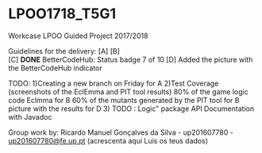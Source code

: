 # LPOO1718_T5G1
Workcase LPOO
Guided Project 2017/2018

Guidelines for the delivery:
[A] 
[B]  
[C] __DONE__ BetterCodeHub: Status badge 7 of 10
[D] Added the picture with the BetterCodeHub indicator

TODO: 
1)Creating a new branch on Friday for A
2)Test Coverage (screenshots of the EclEmma and PIT tool results)
 80% of the game logic code Eclmma for B
 60% of the mutants generated by the PIT tool for B
 picture with the results for D
3) TODO : Logic" package API Documentation with Javadoc

Group work by:
Ricardo Manuel Gonçalves da Silva - up201607780 - up201607780@fe.up.pt 
(acrescenta aqui Luis os teus dados)
